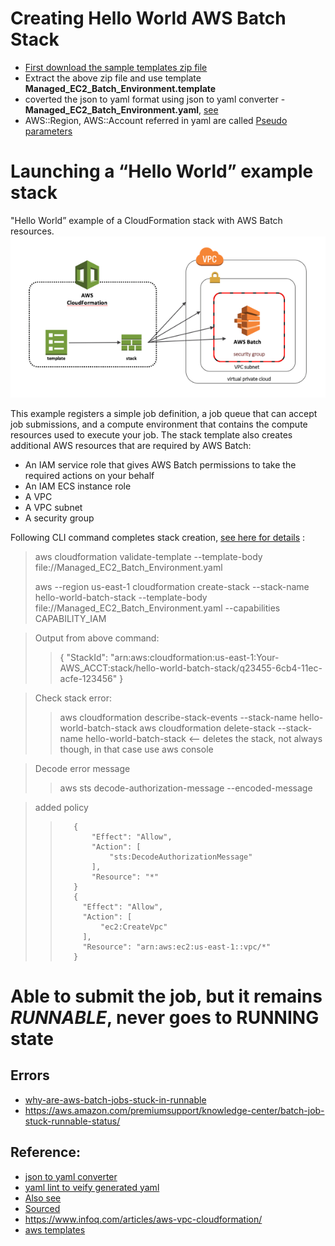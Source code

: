 # Creating Hello World AWS Batch Stack
- [First download the sample templates zip file](https://docs.aws.amazon.com/AWSCloudFormation/latest/UserGuide/cfn-sample-templates.html)
- Extract the above zip file and use template **Managed_EC2_Batch_Environment.template**
- coverted the json to yaml format using json to yaml converter - **Managed_EC2_Batch_Environment.yaml**, [see](https://www.json2yaml.com/)  
- AWS::Region, AWS::Account referred in yaml are called [Pseudo parameters](https://docs.aws.amazon.com/AWSCloudFormation/latest/UserGuide/pseudo-parameter-reference.html)


# Launching a “Hello World” example stack
"Hello World” example of a CloudFormation stack with AWS Batch resources.
![img.png](img.png)

This example registers a simple job definition, a job queue that can accept job submissions, and a compute environment that contains the compute resources used to execute your job. The stack template also creates additional AWS resources that are required by AWS Batch:

- An IAM service role that gives AWS Batch permissions to take the required actions on your behalf
- An IAM ECS instance role
- A VPC
- A VPC subnet
- A security group

Following CLI command completes stack creation, [see here for details](https://docs.aws.amazon.com/cli/latest/reference/cloudformation/create-stack.html) :
> aws cloudformation validate-template --template-body file://Managed_EC2_Batch_Environment.yaml
> 
> aws --region us-east-1 cloudformation create-stack --stack-name hello-world-batch-stack --template-body file://Managed_EC2_Batch_Environment.yaml  --capabilities CAPABILITY_IAM

> Output from above command:
>> {
    "StackId": "arn:aws:cloudformation:us-east-1:Your-AWS_ACCT:stack/hello-world-batch-stack/q23455-6cb4-11ec-acfe-123456"
} 

> Check stack error:
>> aws cloudformation describe-stack-events --stack-name hello-world-batch-stack
> aws cloudformation delete-stack --stack-name hello-world-batch-stack <-- deletes the stack, not always though, in that case use aws console

> Decode error message
>> aws sts decode-authorization-message --encoded-message

>added policy
>>        {
>>            "Effect": "Allow",
>>            "Action": [
>>                "sts:DecodeAuthorizationMessage"
>>            ],
>>            "Resource": "*"
>>        }
>>        {
>>        	"Effect": "Allow",
>>        	"Action": [
>>        		"ec2:CreateVpc"
>>        	],
>>        	"Resource": "arn:aws:ec2:us-east-1::vpc/*"
>>        }
>>
> 

# Able to submit the job, but it remains *RUNNABLE*, never goes to RUNNING state
 
## Errors
- [why-are-aws-batch-jobs-stuck-in-runnable](https://newbedev.com/why-are-aws-batch-jobs-stuck-in-runnable)
- https://aws.amazon.com/premiumsupport/knowledge-center/batch-job-stuck-runnable-status/

## Reference:
- [json to yaml converter](https://www.json2yaml.com/)
- [yaml lint to veify generated yaml]((http://www.yamllint.com/))
- [Also see](https://aws.amazon.com/blogs/compute/creating-a-simple-fetch-and-run-aws-batch-job/)
- [Sourced](https://aws.amazon.com/blogs/compute/using-aws-cloudformation-to-create-and-manage-aws-batch-resources/)
- https://www.infoq.com/articles/aws-vpc-cloudformation/
- [aws templates](https://docs.aws.amazon.com/AWSCloudFormation/latest/UserGuide/sample-templates-services-us-east-1.html)
